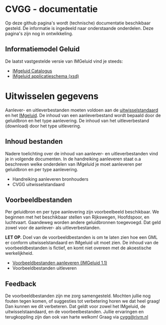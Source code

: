 # CVGG - documentatie
Op deze github pagina's  wordt (technische) documentatie beschikbaar gesteld. De informatie is ingedeeld naar onderstaande onderdelen. Deze pagina's zijn nog in ontwikkeling. 

## Informatiemodel Geluid
De laatst vastgestelde versie van IMGeluid vind je steeds:
- [IMgeluid Catalogus](https://docs.geostandaarden.nl/cvgg/img/ "IMgeluid Catalogus")
- [IMgeluid applicatieschema (xsd)](https://register.geostandaarden.nl/?url=img/index.html "IMgeluid applicatieschema (xsd)")

# Uitwisselen gegevens
Aanlever- en uitleverbestanden moeten voldoen aan de [uitwisselstandaard](https://github.com/rivm-syso/CVGG/blob/main/documenten/Uitwisselstandaard%20Centrale%20Voorziening%20Geluidgegevens%200.4.pdf) en het [IMgeluid](https://docs.geostandaarden.nl/cvgg/img/ "IMgeluid"). De inhoud van een aanleverbestand wordt bepaald door de geluidbron en het type aanlevering. De inhoud van het uitleverbestand (download) door het type uitlevering. 


## Inhoud bestanden
Nadere toelichting over de inhoud van aanlever- en uitleverbestanden vind je in volgende documenten. In de handreiking aanleveren staat o.a beschreven welke onderdelen van IMgeluid je moet aanleveren per geluidbron en per type aanlevering. 

- Handreiking aanleveren bronhouders
- CVGG uitwisselstandaard

## Voorbeeldbestanden
Per geluidbron en per type aanlevering zijn voorbeelbeeld beschikbaar. We beginnen met het beschikbaar stellen van Rijkswegen, Hoofdspoor, en luchtvaart. Gaandeweg worden andere geluidbronnen toegevoegd. Dat geld zowel voor de aanlever- als uitleverbestanden. 

**LET OP.** Doel van de voorbeeldbestanden is om te laten zien hoe een GML er conform uitwisselstandaard en IMgeluid uit moet zien. De inhoud van de voorbeeldbestanden is fictief, en komt niet overeen met de akoestische werkelijkheid.

- [Voorbeeldbestanden aanleveren (IMGeluid 1.1)](https://github.com/rivm-syso/CVGG/blob/main/voorbeeldbestanden/IMGeluid%201.1 "Voorbeeldbestanden aanleveren (IMGeluid 1.1)")
- Voorbeeldbestanden uitleveren

## Feedback
De voorbeeldbestanden zijn me zorg samengesteld. Mochten jullie nog fouten tegen komen, of suggesties tot verbetering horen we dat heel graag! Dan kunnen we dit verbeteren. Dat geldt voor zowel het IMgeluid, de uitwisselstaandaard, en de voorbeelbestanden. Jullie ervaringen en terugkoppling zijn dan ook van harte welkom! Graag via cvgg@rivm.nl
